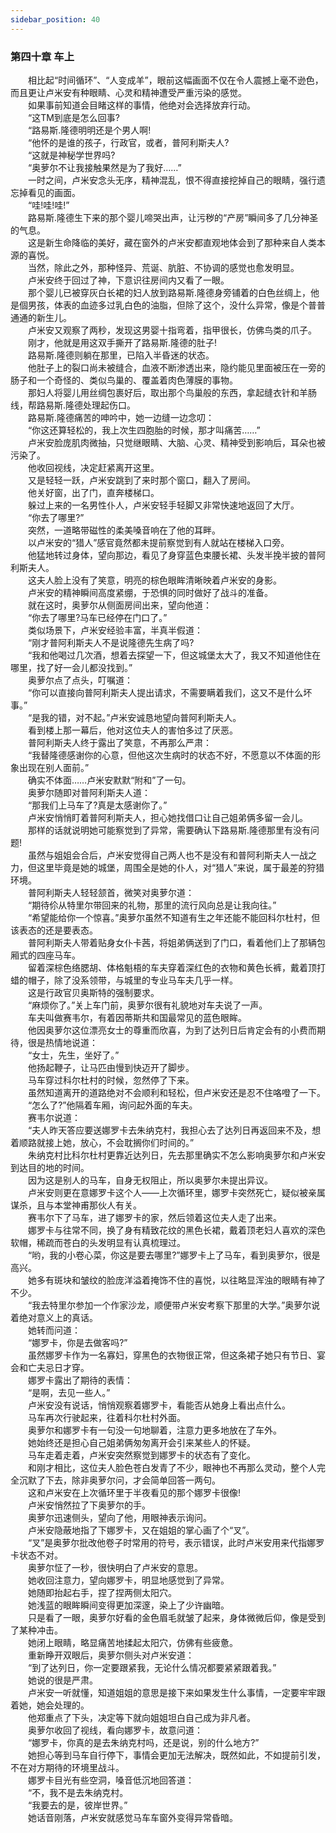```yaml
---
sidebar_position: 40
---
```

### 第四十章 车上  


　　相比起“时间循环”、“人变成羊”，眼前这幅画面不仅在令人震撼上毫不逊色，而且更让卢米安有种眼睛、心灵和精神遭受严重污染的感觉。  
　　如果事前知道会目睹这样的事情，他绝对会选择放弃行动。  
　　“这TM到底是怎么回事?  
　　“路易斯.隆德明明还是个男人啊!  
　　“他怀的是谁的孩子，行政官，或者，普阿利斯夫人?  
　　“这就是神秘学世界吗?  
　　“奥萝尔不让我接触果然是为了我好……”  
　　一时之间，卢米安念头无序，精神混乱，恨不得直接挖掉自己的眼睛，强行遗忘掉看见的画面。  
　　“哇!哇!哇!”  
　　路易斯.隆德生下来的那个婴儿啼哭出声，让污秽的“产房”瞬间多了几分神圣的气息。  
　　这是新生命降临的美好，藏在窗外的卢米安都直观地体会到了那种来自人类本源的喜悦。  
　　当然，除此之外，那种怪异、荒诞、肮脏、不协调的感觉也愈发明显。  
　　卢米安终于回过了神，下意识往房间内又看了一眼。  
　　那个婴儿已被穿灰白长裙的妇人放到路易斯.隆德身旁铺着的白色丝绸上，他是個男孩，体表的血迹多过乳白色的油脂，但除了这个，没什么异常，像是个普普通通的新生儿。  
　　卢米安又观察了两秒，发现这男婴十指弯着，指甲很长，仿佛鸟类的爪子。  
　　刚才，他就是用这双手撕开了路易斯.隆德的肚子!  
　　路易斯.隆德则躺在那里，已陷入半昏迷的状态。  
　　他肚子上的裂口尚未被缝合，血液不断渗透出来，隐约能见里面被压在一旁的肠子和一个奇怪的、类似鸟巢的、覆盖着肉色薄膜的事物。  
　　那妇人将婴儿用丝绸包裹好后，取出那个鸟巢般的东西，拿起缝衣针和羊肠线，帮路易斯.隆德处理起伤口。  
　　路易斯.隆德痛苦的呻吟中，她一边缝一边念叨：  
　　“你这还算轻松的，我上次生四胞胎的时候，那才叫痛苦……”  
　　卢米安脸庞肌肉微抽，只觉继眼睛、大脑、心灵、精神受到影响后，耳朵也被污染了。  
　　他收回视线，决定赶紧离开这里。  
　　又是轻轻一跃，卢米安跳到了来时那个窗口，翻入了房间。  
　　他关好窗，出了门，直奔楼梯口。  
　　躲过上来的一名男性仆人，卢米安轻手轻脚又非常快速地返回了大厅。  
　　“你去了哪里?”  
　　突然，一道略带磁性的柔美嗓音响在了他的耳畔。  
　　以卢米安的“猎人”感官竟然都未提前察觉到有人就站在楼梯入口旁。  
　　他猛地转过身体，望向那边，看见了身穿蓝色束腰长裙、头发半挽半披的普阿利斯夫人。  
　　这夫人脸上没有了笑意，明亮的棕色眼眸清晰映着卢米安的身影。  
　　卢米安的精神瞬间高度紧绷，于恐惧的同时做好了战斗的准备。  
　　就在这时，奥萝尔从侧面房间出来，望向他道：  
　　“你去了哪里?马车已经停在门口了。”  
　　类似场景下，卢米安经验丰富，半真半假道：  
　　“刚才普阿利斯夫人不是说隆德先生病了吗?  
　　“我和他喝过几次酒，想着去探望一下，但这城堡太大了，我又不知道他住在哪里，找了好一会儿都没找到。”  
　　奥萝尔点了点头，叮嘱道：  
　　“你可以直接向普阿利斯夫人提出请求，不需要瞒着我们，这又不是什么坏事。”  
　　“是我的错，对不起。”卢米安诚恳地望向普阿利斯夫人。  
　　看到楼上那一幕后，他对这位夫人的害怕多过了厌恶。  
　　普阿利斯夫人终于露出了笑意，不再那么严肃：  
　　“我替隆德感谢你的心意，但他这次生病时的状态不好，不愿意以不体面的形象出现在别人面前。”  
　　确实不体面……卢米安默默“附和”了一句。  
　　奥萝尔随即对普阿利斯夫人道：  
　　“那我们上马车了?真是太感谢你了。”  
　　卢米安悄悄盯着普阿利斯夫人，担心她找借口让自己姐弟俩多留一会儿。  
　　那样的话就说明她可能察觉到了异常，需要确认下路易斯.隆德那里有没有问题!  
　　虽然与姐姐会合后，卢米安觉得自己两人也不是没有和普阿利斯夫人一战之力，但这里毕竟是她的城堡，周围全是她的仆人，对“猎人”来说，属于最差的狩猎环境。  
　　普阿利斯夫人轻轻颔首，微笑对奥萝尔道：  
　　“期待伱从特里尔带回来的礼物，那里的流行风向总是让我向往。”  
　　“希望能给你一个惊喜。”奥萝尔虽然不知道有生之年还能不能回科尔杜村，但该表态的还是要表态。  
　　普阿利斯夫人带着贴身女仆卡茜，将姐弟俩送到了门口，看着他们上了那辆包厢式的四座马车。  
　　留着深棕色络腮胡、体格魁梧的车夫穿着深红色的衣物和黄色长裤，戴着顶打蜡的帽子，除了没系领带，与城里的专业马车夫几乎一样。  
　　这是行政官贝奥斯特的强制要求。  
　　“麻烦你了。”关上车门前，奥萝尔很有礼貌地对车夫说了一声。  
　　车夫叫做赛韦尔，有着因蒂斯共和国最常见的蓝色眼眸。  
　　他因奥萝尔这位漂亮女士的尊重而欣喜，为到了达列日后肯定会有的小费而期待，很是热情地说道：  
　　“女士，先生，坐好了。”  
　　他扬起鞭子，让马匹由慢到快迈开了脚步。  
　　马车穿过科尔杜村的时候，忽然停了下来。  
　　虽然知道离开的道路绝对不会顺利和轻松，但卢米安还是忍不住咯噔了一下。  
　　“怎么了?”他隔着车厢，询问起外面的车夫。  
　　赛韦尔说道：  
　　“夫人昨天答应要送娜罗卡去朱纳克村，我担心去了达列日再返回来不及，想着顺路就接上她，放心，不会耽搁你们时间的。”  
　　朱纳克村比科尔杜村更靠近达列日，先去那里确实不怎么影响奥萝尔和卢米安到达目的地的时间。  
　　因为这是别人的马车，自身无权阻止，所以奥萝尔未提出异议。  
　　卢米安则更在意娜罗卡这个人——上次循环里，娜罗卡突然死亡，疑似被亲属谋杀，且与本堂神甫那伙人有关。  
　　赛韦尔下了马车，进了娜罗卡的家，然后领着这位夫人走了出来。  
　　娜罗卡与往常不同，换了身有精致花纹的黑色长裙，戴着顶老妇人喜欢的深色软帽，稀疏而苍白的头发明显有认真梳理过。  
　　“哟，我的小卷心菜，你这是要去哪里?”娜罗卡上了马车，看到奥萝尔，很是高兴。  
　　她多有斑块和皱纹的脸庞洋溢着掩饰不住的喜悦，以往略显浑浊的眼睛有神了不少。  
　　“我去特里尔参加一个作家沙龙，顺便带卢米安考察下那里的大学。”奥萝尔说着绝对意义上的真话。  
　　她转而问道：  
　　“娜罗卡，你是去做客吗?”  
　　虽然娜罗卡作为一名寡妇，穿黑色的衣物很正常，但这条裙子她只有节日、宴会和亡夫忌日才穿。  
　　娜罗卡露出了期待的表情：  
　　“是啊，去见一些人。”  
　　卢米安没有说话，悄悄观察着娜罗卡，看能否从她身上看出点什么。  
　　马车再次行驶起来，往着科尔杜村外面。  
　　奥萝尔和娜罗卡有一句没一句地聊着，注意力更多地放在了车外。  
　　她始终还是担心自己姐弟俩匆匆离开会引来某些人的怀疑。  
　　马车走着走着，卢米安突然察觉到娜罗卡的状态有了变化。  
　　和刚才相比，这位夫人脸色苍白发青了不少，眼神也不再那么灵动，整个人完全沉默了下去，除非奥萝尔问，才会简单回答一两句。  
　　这和卢米安在上次循环里于半夜看见的那个娜罗卡很像!  
　　卢米安悄然拉了下奥萝尔的手。  
　　奥萝尔迅速侧头，望向了他，用眼神表示询问。  
　　卢米安隐蔽地指了下娜罗卡，又在姐姐的掌心画了个“叉”。  
　　“叉”是奥萝尔批改他卷子时常用的符号，表示错误，此时卢米安用来代指娜罗卡状态不对。  
　　奥萝尔怔了一秒，很快明白了卢米安的意思。  
　　她收回注意力，望向娜罗卡，明显地感觉到了异常。  
　　她随即抬起右手，捏了捏两侧太阳穴。  
　　她浅蓝的眼眸瞬间变得更加深邃，染上了少许幽暗。  
　　只是看了一眼，奥萝尔好看的金色眉毛就皱了起来，身体微微后仰，像是受到了某种冲击。  
　　她闭上眼睛，略显痛苦地揉起太阳穴，仿佛有些疲惫。  
　　重新睁开双眼后，奥萝尔侧头对卢米安道：  
　　“到了达列日，你一定要跟紧我，无论什么情况都要紧紧跟着我。”  
　　她说的很是严肃。  
　　卢米安一听就懂，知道姐姐的意思是接下来如果发生什么事情，一定要牢牢跟着她，她会处理的。  
　　他郑重点了下头，决定等下就向姐姐坦白自己成为非凡者。  
　　奥萝尔收回了视线，看向娜罗卡，故意问道：  
　　“娜罗卡，你真的是去朱纳克村吗，还是说，别的什么地方?”  
　　她担心等到马车自行停下，事情会更加无法解决，既然如此，不如提前引发，不在对方期待的环境里战斗。  
　　娜罗卡目光有些空洞，嗓音低沉地回答道：  
　　“不，我不是去朱纳克村。  
　　“我要去的是，彼岸世界。”  
　　她话音刚落，卢米安就感觉马车车窗外变得异常昏暗。  

